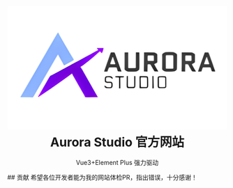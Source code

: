 <h1 align="center">
<img src="./src/assets/as.png" alt="logo"/>
Aurora Studio 官方网站
</h1>
<p align="center">
Vue3+Element Plus 强力驱动
</p>
## 贡献
希望各位开发者能为我的网站体检PR，指出错误，十分感谢！